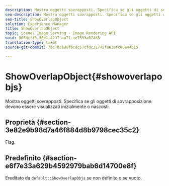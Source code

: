 ```yaml
---
description: Mostra oggetti sovrapposti. Specifica se gli oggetti di sovrapposizione devono essere visualizzati inizialmente o nascosti.
seo-description: Mostra oggetti sovrapposti. Specifica se gli oggetti di sovrapposizione devono essere visualizzati inizialmente o nascosti.
seo-title: ShowOverlapObject
solution: Experience Manager
title: ShowOverlapObject
topic: Scene7 Image Serving - Image Rendering API
uuid: 965dcff5-30e1-4237-aa71-ee7533a674d8
translation-type: tm+mt
source-git-commit: 7bc7b3a86fbcdc57cfdc31745fae3afc06e44b15

---
```



# ShowOverlapObject{#showoverlapobjs}

Mostra oggetti sovrapposti. Specifica se gli oggetti di sovrapposizione devono essere visualizzati inizialmente o nascosti.

## Proprietà {#section-3e82e9b98d7a46f884d8b9798cec35c2}

Flag.

## Predefinito {#section-e6f7e33a629b4592979bab6d14700e8f}

Ereditato da `default::ShowOverlapObjs` se non definito o se vuoto.
